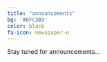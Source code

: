 ```yaml
---
title: "announcements"
bg: '#DFC3B9'
color: black
fa-icon: newspaper-o
---
```


Stay tuned for announcements...


